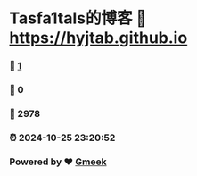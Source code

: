 # Tasfa1tals的博客 :link: https://hyjtab.github.io 
### :page_facing_up: [1](https://hyjtab.github.io/tag.html) 
### :speech_balloon: 0 
### :hibiscus: 2978 
### :alarm_clock: 2024-10-25 23:20:52 
### Powered by :heart: [Gmeek](https://github.com/Meekdai/Gmeek)
